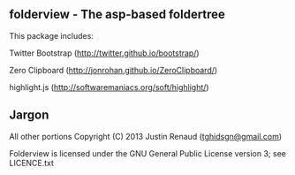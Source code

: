 folderview - The asp-based foldertree
--------------
This package includes:

Twitter Bootstrap (http://twitter.github.io/bootstrap/)

Zero Clipboard (http://jonrohan.github.io/ZeroClipboard/)

highlight.js (http://softwaremaniacs.org/soft/highlight/)

Jargon
--------------
All other portions Copyright (C) 2013 Justin Renaud (tghidsgn@gmail.com)

Folderview is licensed under the GNU General Public License version 3; see LICENCE.txt
